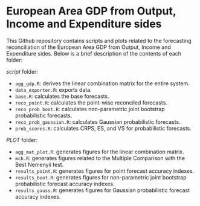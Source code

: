 # European Area GDP from Output, Income and Expenditure sides

This Github repository contains scripts and plots related to the forecasting reconciliation of the European Area GDP from Output, Income and Expenditure sides. Below is a brief description of the contents of each folder:

*script* folder:

 - `agg_gdp.R`: derives the linear combination matrix for the entire system.
 - `data_exporter.R`: exports data.
 - `base.R`: calculates the base forecasts.
 - `reco_point.R`: calculates the point-wise reconciled forecasts.
 - `reco_prob_boot.R`: calculates non-parametric joint bootstrap probabilistic forecasts.
 - `reco_prob_gaussian.R`: calculates Gaussian probabilistic forecasts.
 - `prob_scores.R`: calculates CRPS, ES, and VS for probabilistic forecasts.

*PLOT* folder:

 - `agg_mat_plot.R`: generates figures for the linear combination matrix.
 - `mcb.R`: generates figures related to the Multiple Comparison with the Best Nemenyii test.
 - `results_point.R`: generates figures for point forecast accuracy indexes.
 - `results_boot.R`: generates figures for non-parametric joint bootstrap probabilistic forecast accuracy indexes.
 - `results_gauss.R`: generates figures for Gaussian probabilistic forecast accuracy indexes.
 